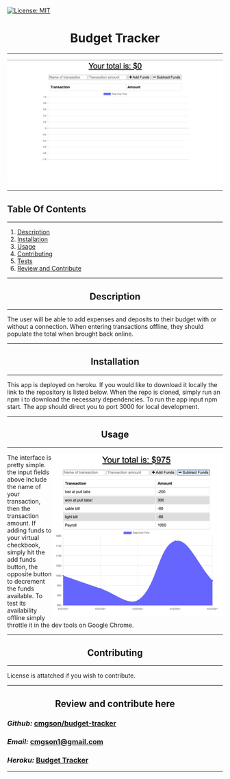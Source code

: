 
   [![License: MIT](https://img.shields.io/badge/License-MIT-yellow.svg)](https://opensource.org/licenses/MIT)


# <div align='center'> **Budget Tracker** </div>

--- 
<img align='center' src="assets/frontpage.png" width= 600px>


--- 

## **Table Of Contents** 

---

1. [Description](#description)
2. [Installation](#installation)
3. [Usage](#usage)
4. [Contributing](#contributing)
5. [Tests](#tests)
6. [Review and Contribute](#github)
--- 


## <div align ='center'> <a name="description"></a> **Description** </div> 

--- 

The user will be able to add expenses and deposits to their budget with or without a connection.  When entering transactions offline, they should populate the total when brought back online.

--- 
 
## <div align ='center'> <a name="installation"></a> **Installation** </div>
--- 
 
This app is deployed on heroku.  If you would like to download it locally the link to the repository is listed below.  When the repo is cloned, simply run an npm i to download the necessary dependencies.  To run the app input npm start.  The app should direct you to port 3000 for local development.

--- 

## <div align ='center'> <a name="usage"></a> **Usage** </div>

--- 

<img src="assets/demo.png" align = "right" width="400px">

The interface is pretty simple.  the input fields above include the name of your transaction, then the transaction amount.  If adding funds to your virtual checkbook, simply hit the add funds button, the opposite button to decrement the funds available.  To test its availability offline simply throttle it in the dev tools on Google Chrome.

--- 

## <div align ='center'> <a name="contributing"></a> **Contributing** </div>

--- 

License is attatched if you wish to contribute.

--- 


## <div align ='center'> **Review and contribute here**</div>

### _Github:_ [cmgson/budget-tracker](https://github.com/cmgson/budget-tracker)



### _Email:_ cmgson1@gmail.com

### _Heroku:_ [Budget Tracker](https://pwa-budget-tracker21.herokuapp.com/)

--- 
